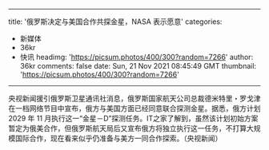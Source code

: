 
---
title: '俄罗斯决定与美国合作共探金星，NASA 表示愿意'
categories: 
 - 新媒体
 - 36kr
 - 快讯
headimg: 'https://picsum.photos/400/300?random=7266'
author: 36kr
comments: false
date: Sun, 21 Nov 2021 08:45:49 GMT
thumbnail: 'https://picsum.photos/400/300?random=7266'
---

<div>   
央视新闻援引俄罗斯卫星通讯社消息，俄罗斯国家航天公司总裁德米特里・罗戈津在一档网络节目中宣布，俄方与美国方面已经同意联合探测金星。据悉，俄方计划 2029 年 11 月执行这一“金星－D”探测任务。IT之家了解到，虽然该计划初始方案暂定为俄美合作，但俄罗斯航天局后又宣布俄方将独立执行这一任务，不打算大规模国际合作，现在看来似乎仍准备与美方一同合作探索。（央视新闻）  
</div>
            